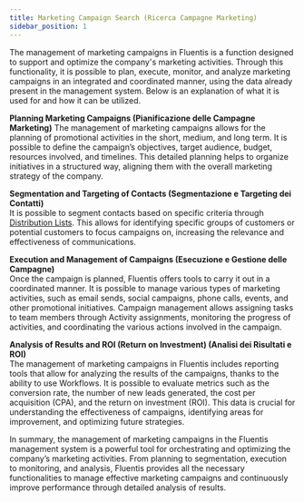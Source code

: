 ```yaml
---
title: Marketing Campaign Search (Ricerca Campagne Marketing)
sidebar_position: 1
---
```


The management of marketing campaigns in Fluentis is a function designed to support and optimize the company's marketing activities. Through this functionality, it is possible to plan, execute, monitor, and analyze marketing campaigns in an integrated and coordinated manner, using the data already present in the management system. Below is an explanation of what it is used for and how it can be utilized.

**Planning Marketing Campaigns (Pianificazione delle Campagne Marketing)**
The management of marketing campaigns allows for the planning of promotional activities in the short, medium, and long term. It is possible to define the campaign’s objectives, target audience, budget, resources involved, and timelines. This detailed planning helps to organize initiatives in a structured way, aligning them with the overall marketing strategy of the company.

**Segmentation and Targeting of Contacts (Segmentazione e Targeting dei Contatti)**  
It is possible to segment contacts based on specific criteria through [Distribution Lists](/docs/crm/budget-marketing-automation/distribution-list/distribution-list-search). This allows for identifying specific groups of customers or potential customers to focus campaigns on, increasing the relevance and effectiveness of communications.

**Execution and Management of Campaigns (Esecuzione e Gestione delle Campagne)**  
Once the campaign is planned, Fluentis offers tools to carry it out in a coordinated manner. It is possible to manage various types of marketing activities, such as email sends, social campaigns, phone calls, events, and other promotional initiatives. Campaign management allows assigning tasks to team members through Activity assignments, monitoring the progress of activities, and coordinating the various actions involved in the campaign.

**Analysis of Results and ROI (Return on Investment) (Analisi dei Risultati e ROI)**  
The management of marketing campaigns in Fluentis includes reporting tools that allow for analyzing the results of the campaigns, thanks to the ability to use Workflows. It is possible to evaluate metrics such as the conversion rate, the number of new leads generated, the cost per acquisition (CPA), and the return on investment (ROI). This data is crucial for understanding the effectiveness of campaigns, identifying areas for improvement, and optimizing future strategies.

In summary, the management of marketing campaigns in the Fluentis management system is a powerful tool for orchestrating and optimizing the company’s marketing activities. From planning to segmentation, execution to monitoring, and analysis, Fluentis provides all the necessary functionalities to manage effective marketing campaigns and continuously improve performance through detailed analysis of results.